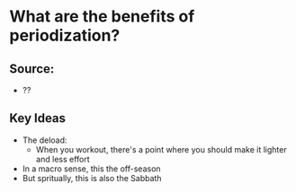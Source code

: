 # What are the benefits of periodization?

## Source:
- ??

## Key Ideas
- The deload:
	- When you workout, there's a point where you should make it lighter and less effort
- In a macro sense, this the off-season
- But spritually, this is also the Sabbath